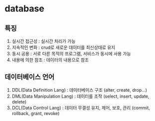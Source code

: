 # database

## 특징

1. 실시간 접근성 : 실시간 처리가 가능
2. 지속적인 변화 : crud로 새로운 데이터를 최신상태로 유지
3. 동시 공용 : 서로 다른 목적의 프로그램, 서비스가 동시에 사용 가능
4. 내용에 의한 참조 : 데이터의 내용으로 참조

## 데이터베이스 언어

1. DDL(Data Definition Lang) : 데이터베이스 구조 (alter, create, drop...)
2. DML(Data Manipulation Lang) : 데이터를 조작 (select, insert, update, delete)
3. DCL(Data Control Lang) : 데이터 무결성 유지, 제어, 보호, 관리 (commit, rollback, grant, revoke)

